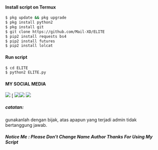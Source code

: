 #### Install script on Termux
```bash
$ pkg update && pkg upgrade
$ pkg install python2
$ pkg install git
$ git clone https://github.com/Mail-XD/ELITE
$ pip2 install requests bs4
$ pip2 install futures
$ pip2 install lolcat
```
#### Run script
```bash
$ cd ELITE
$ python2 ELITE.py
```
#### MY SOCIAL MEDIA

[![](https://img.shields.io/badge/Github-black?logo=Github&logoColor=black&labelColor=white)](https://github.com/Mail-XD) [![]()
[![](https://img.shields.io/badge/Facebook-blue?logo=Facebook&logoColor=blue&labelColor=white)](https://www.facebook.com/kucir.kucir.56808)[![](https://img.shields.io/badge/Instagram-red?logo=Instagram&logoColor=red&labelColor=white)](https://www.instagram.com/muhamad_saefudin04/) [![](https://img.shields.io/badge/Whatsapp-CHAT-red?logo=Whatsapp&logoColor=Brightgreen&labelColor=white)](https://wa.me/6289515127742?text=Asalamualaikum+bang)

##### catatan:
gunakanlah dengan bijak, atas apapun yang terjadi admin tidak bertanggung jawab.


##### Notice Me : Please Don't Change Name Author Thanks For Using My Script
